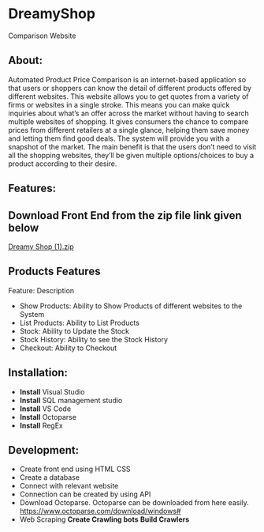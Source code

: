 # DreamyShop
Comparison Website
## About:
 Automated Product Price Comparison is an internet-based application so that users or shoppers can know the detail of different products offered by different websites. This website allows you to get quotes from a variety of firms or websites in a single stroke. This means you can make quick inquiries about what’s an offer across the market without having to search multiple websites of shopping. It gives consumers the chance to compare prices from different retailers at a single glance, helping them save money and letting them find good deals. The system will provide you with a snapshot of the market.
The main benefit is that the users don’t need to visit all the shopping websites, they’ll be given multiple options/choices to buy a product according to their desire.

## Features:
## Download Front End from the zip file link given below
[Dreamy Shop (1).zip](https://github.com/Eeman-Ahmad/DreamyShop/files/8333761/Dreamy.Shop.1.zip)

## Products Features
Feature:  Description  
* Show Products:  Ability to Show Products of different websites to the System 
* List Products: Ability to List Products 
*	Stock: Ability to Update the Stock
*	Stock History: Ability to see the Stock History
*	Checkout:  Ability to Checkout 
## Installation:
*	**Install** Visual Studio 
*	**Install** SQL management studio 
*	**Install** VS Code 
*	**Install** Octoparse 
*	**Install** RegEx
## Development:
*	Create front end using HTML CSS
*	Create a database
*	Connect with relevant website
*	Connection can be created by using API
*	Download Octoparse.
Octoparse can be downloaded from here easily.
https://www.octoparse.com/download/windows#
*	Web Scraping
**Create Crawling bots**
**Build Crawlers**



